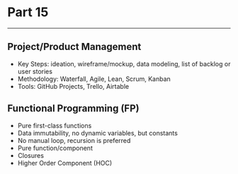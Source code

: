 # Part 15

---

## Project/Product Management

* Key Steps: ideation, wireframe/mockup, data modeling, list of backlog or user stories
* Methodology: Waterfall, Agile, Lean, Scrum, Kanban
* Tools: GitHub Projects, Trello, Airtable

## Functional Programming (FP)

* Pure first-class functions
* Data immutability, no dynamic variables, but constants
* No manual loop, recursion is preferred
* Pure function/component
* Closures
* Higher Order Component (HOC)
